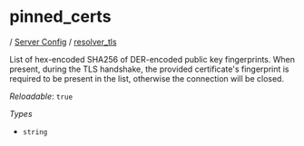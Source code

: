 # pinned_certs

/ [Server Config](/ref/config/index.md) / [resolver_tls](/ref/config/resolver_tls/index.md) 

List of hex-encoded SHA256 of DER-encoded public key fingerprints. When present, during the TLS handshake, the
provided certificate's fingerprint is required to be present in the list, otherwise the connection will be
closed.

*Reloadable*: `true`

*Types*

- `string`


